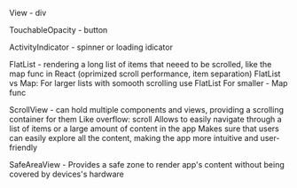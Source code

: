 View - div

TouchableOpacity - button

ActivityIndicator - spinner or loading idicator

FlatList - rendering a long list of items that neeed to be scrolled, like the map func in React 
(oprimized scroll performance, item separation)
FlatList vs Map: 
For larger lists with somooth scrolling use FlatList
For smaller - Map func

ScrollView - can hold multiple components and views, providing a scrolling container for them
Like overflow: scroll
Allows to easily navigate through a list of items or a large amount of content in the app
Makes sure that users can easily explore all the content, making the app more intuitive and user-friendly

SafeAreaView - Provides a safe zone to render app's content without being covered by devices's hardware